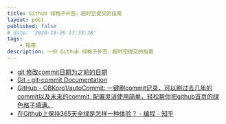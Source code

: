 ```yaml
---
title: Github 绿格子补签，超时空提交的指南
layout: post
published: false
# date: '2020-10-26 17:33:28'
tags:
    - 指南
description: 一份 Github 绿格子补签，超时空提交的指南
---
```


+ [git 修改commit日期为之前的日期](https://web.archive.org/web/20200813110045/https://blog.lindexi.com/post/git-修改commit日期为之前的日期.html)
+ [Git - git-commit Documentation](https://git-scm.com/docs/git-commit/2.24.0#_date_formats)
+ [GitHub - OBKoro1/autoCommit: 一键刷commit记录，可以刷过去几年的commit以及未来的commit, 配置灵活使用简单，轻松帮你把github首页的绿色格子填满。](https://web.archive.org/web/20201026092031/https://github.com/OBKoro1/autoCommit)
+ [在Github上保持365天全绿是怎样一种体验？ - 编程 - 知乎](https://web.archive.org/web/20150909192150/http://www.zhihu.com/question/34043434)
